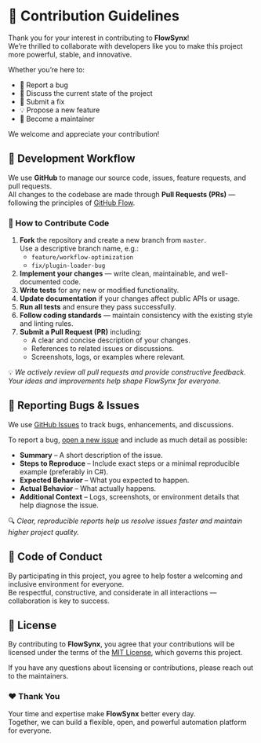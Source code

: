 # 🌟 Contribution Guidelines

Thank you for your interest in contributing to **FlowSynx**!  
We’re thrilled to collaborate with developers like you to make this project more powerful, stable, and innovative.

Whether you’re here to:

- 🐞 Report a bug  
- 💬 Discuss the current state of the project  
- 🔧 Submit a fix  
- 💡 Propose a new feature  
- 🧭 Become a maintainer  

We welcome and appreciate your contribution!

## 🚀 Development Workflow

We use **GitHub** to manage our source code, issues, feature requests, and pull requests.  
All changes to the codebase are made through **Pull Requests (PRs)** — following the principles of [GitHub Flow](https://guides.github.com/introduction/flow/index.html).

### 🧩 How to Contribute Code

1. **Fork** the repository and create a new branch from `master`.  
   Use a descriptive branch name, e.g.:
   - `feature/workflow-optimization`
   - `fix/plugin-loader-bug`
2. **Implement your changes** — write clean, maintainable, and well-documented code.
3. **Write tests** for any new or modified functionality.
4. **Update documentation** if your changes affect public APIs or usage.
5. **Run all tests** and ensure they pass successfully.
6. **Follow coding standards** — maintain consistency with the existing style and linting rules.
7. **Submit a Pull Request (PR)** including:
   - A clear and concise description of your changes.
   - References to related issues or discussions.
   - Screenshots, logs, or examples where relevant.

💡 *We actively review all pull requests and provide constructive feedback. Your ideas and improvements help shape FlowSynx for everyone.*

## 🧠 Reporting Bugs & Issues

We use [GitHub Issues](https://github.com/flowsynx/flowsynx/issues) to track bugs, enhancements, and discussions.

To report a bug, [open a new issue](https://github.com/flowsynx/flowsynx/issues/new) and include as much detail as possible:

- **Summary** – A short description of the issue.  
- **Steps to Reproduce** – Include exact steps or a minimal reproducible example (preferably in C#).  
- **Expected Behavior** – What you expected to happen.  
- **Actual Behavior** – What actually happens.  
- **Additional Context** – Logs, screenshots, or environment details that help diagnose the issue.

🔍 *Clear, reproducible reports help us resolve issues faster and maintain higher project quality.*

## 🧾 Code of Conduct

By participating in this project, you agree to help foster a welcoming and inclusive environment for everyone.  
Be respectful, constructive, and considerate in all interactions — collaboration is key to success.

## 📜 License

By contributing to **FlowSynx**, you agree that your contributions will be licensed under the terms of the [MIT License](http://choosealicense.com/licenses/mit/), which governs this project.

If you have any questions about licensing or contributions, please reach out to the maintainers.

### ❤️ Thank You

Your time and expertise make **FlowSynx** better every day.  
Together, we can build a flexible, open, and powerful automation platform for everyone.